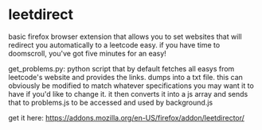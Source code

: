 # leetdirect

basic firefox browser extension that allows you to set websites that will redirect you automatically to a leetcode easy. if you have time to doomscroll, you've got five minutes for an easy!


get_problems.py: python script that by default fetches all easys from leetcode's website and provides the links. dumps into a txt file. this can obviously be modified to match whatever specifications you may want it to have if you'd like to change it. it then converts it into a js array and sends that to problems.js to be accessed and used by background.js

get it here: https://addons.mozilla.org/en-US/firefox/addon/leetdirector/

